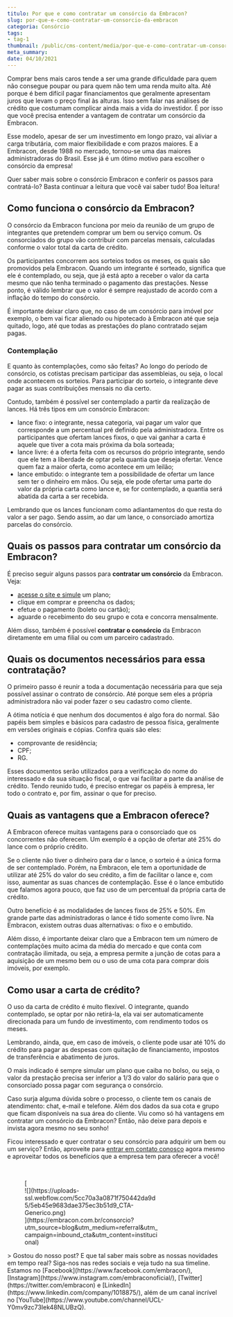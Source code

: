 ```yaml
---
titulo: Por que e como contratar um consórcio da Embracon?
slug: por-que-e-como-contratar-um-consorcio-da-embracon
categoria: Consórcio
tags:
- tag-1
thumbnail: /public/cms-content/media/por-que-e-como-contratar-um-consorcio-da-embracon.jpeg
meta_summary: 
date: 04/10/2021
---
```

Comprar bens mais caros tende a ser uma grande dificuldade para quem não consegue poupar ou para quem não tem uma renda muito alta. Até porque é bem difícil pagar financiamentos que geralmente apresentam juros que levam o preço final às alturas. Isso sem falar nas análises de crédito que costumam complicar ainda mais a vida do investidor. É por isso que você precisa entender a vantagem de contratar um consórcio da Embracon.

Esse modelo, apesar de ser um investimento em longo prazo, vai aliviar a carga tributária, com maior flexibilidade e com prazos maiores. E a Embracon, desde 1988 no mercado, tornou-se uma das maiores administradoras do Brasil. Esse já é um ótimo motivo para escolher o consórcio da empresa!

Quer saber mais sobre o consórcio Embracon e conferir os passos para contratá-lo? Basta continuar a leitura que você vai saber tudo! Boa leitura!

Como funciona o consórcio da Embracon?
--------------------------------------

O consórcio da Embracon funciona por meio da reunião de um grupo de integrantes que pretendem comprar um bem ou serviço comum. Os consorciados do grupo vão contribuir com parcelas mensais, calculadas conforme o valor total da carta de crédito.

Os participantes concorrem aos sorteios todos os meses, os quais são promovidos pela Embracon. Quando um integrante é sorteado, significa que ele é contemplado, ou seja, que já está apto a receber o valor da carta mesmo que não tenha terminado o pagamento das prestações. Nesse ponto, é válido lembrar que o valor é sempre reajustado de acordo com a inflação do tempo do consórcio.

É importante deixar claro que, no caso de um consórcio para imóvel por exemplo, o bem vai ficar alienado ou hipotecado à Embracon até que seja quitado, logo, até que todas as prestações do plano contratado sejam pagas.

### Contemplação

E quanto às contemplações, como são feitas? Ao longo do período de consórcio, os cotistas precisam participar das assembleias, ou seja, o local onde acontecem os sorteios. Para participar do sorteio, o integrante deve pagar as suas contribuições mensais no dia certo.

Contudo, também é possível ser contemplado a partir da realização de lances. Há três tipos em um consórcio Embracon:

- lance fixo: o integrante, nessa categoria, vai pagar um valor que corresponde a um percentual pré definido pela administradora. Entre os participantes que ofertam lances fixos, o que vai ganhar a carta é aquele que tiver a cota mais próxima da bola sorteada;
- lance livre: é a oferta feita com os recursos do próprio integrante, sendo que ele tem a liberdade de optar pela quantia que deseja ofertar. Vence quem faz a maior oferta, como acontece em um leilão;
- lance embutido: o integrante tem a possibilidade de ofertar um lance sem ter o dinheiro em mãos. Ou seja, ele pode ofertar uma parte do valor da própria carta como lance e, se for contemplado, a quantia será abatida da carta a ser recebida.

Lembrando que os lances funcionam como adiantamentos do que resta do valor a ser pago. Sendo assim, ao dar um lance, o consorciado amortiza parcelas do consórcio.

Quais os passos para contratar um consórcio da Embracon?
--------------------------------------------------------

É preciso seguir alguns passos para **contratar um consórcio** da Embracon. Veja:

- [acesse o site e simule](https://www.embracon.com.br/consorcio) um plano;
- clique em comprar e preencha os dados;
- efetue o pagamento (boleto ou cartão);
- aguarde o recebimento do seu grupo e cota e concorra mensalmente.

Além disso, também é possível **contratar o consórcio** da Embracon diretamente em uma filial ou com um parceiro cadastrado.

Quais os documentos necessários para essa contratação?
------------------------------------------------------

O primeiro passo é reunir a toda a documentação necessária para que seja possível assinar o contrato de consórcio. Até porque sem eles a própria administradora não vai poder fazer o seu cadastro como cliente.

A ótima notícia é que nenhum dos documentos é algo fora do normal. São papéis bem simples e básicos para cadastro de pessoa física, geralmente em versões originais e cópias. Confira quais são eles:

- comprovante de residência;
- CPF;
- RG.

Esses documentos serão utilizados para a verificação do nome do interessado e da sua situação fiscal, o que vai facilitar a parte da análise de crédito. Tendo reunido tudo, é preciso entregar os papéis à empresa, ler todo o contrato e, por fim, assinar o que for preciso.

Quais as vantagens que a Embracon oferece?
------------------------------------------

A Embracon oferece muitas vantagens para o consorciado que os concorrentes não oferecem. Um exemplo é a opção de ofertar até 25% do lance com o próprio crédito.

Se o cliente não tiver o dinheiro para dar o lance, o sorteio é a única forma de ser contemplado. Porém, na Embracon, ele tem a oportunidade de utilizar até 25% do valor do seu crédito, a fim de facilitar o lance e, com isso, aumentar as suas chances de contemplação. Esse é o lance embutido que falamos agora pouco, que faz uso de um percentual da própria carta de crédito.

Outro benefício é as modalidades de lances fixos de 25% e 50%. Em grande parte das administradoras o lance é tido somente como livre. Na Embracon, existem outras duas alternativas: o fixo e o embutido.

Além disso, é importante deixar claro que a Embracon tem um número de contemplações muito acima da média do mercado e que conta com contratação ilimitada, ou seja, a empresa permite a junção de cotas para a aquisição de um mesmo bem ou o uso de uma cota para comprar dois imóveis, por exemplo.

Como usar a carta de crédito?
-----------------------------

O uso da carta de crédito é muito flexível. O integrante, quando contemplado, se optar por não retirá-la, ela vai ser automaticamente direcionada para um fundo de investimento, com rendimento todos os meses.

Lembrando, ainda, que, em caso de imóveis, o cliente pode usar até 10% do crédito para pagar as despesas com quitação de financiamento, impostos de transferência e abatimento de juros.

O mais indicado é sempre simular um plano que caiba no bolso, ou seja, o valor da prestação precisa ser inferior a 1/3 do valor do salário para que o consorciado possa pagar com segurança o consórcio.

Caso surja alguma dúvida sobre o processo, o cliente tem os canais de atendimento: chat, e-mail e telefone. Além dos dados da sua cota e grupo que ficam disponíveis na sua área do cliente. Viu como só há vantagens em contratar um consórcio da Embracon? Então, não deixe para depois e invista agora mesmo no seu sonho!

Ficou interessado e quer contratar o seu consórcio para adquirir um bem ou um serviço? Então, aproveite para [entrar em contato conosco](https://www.embracon.com.br/) agora mesmo e aproveitar todos os benefícios que a empresa tem para oferecer a você!

‍

<figure class="w-richtext-figure-type-image w-richtext-align-center" style="max-width:310px">[<div>![](https://uploads-ssl.webflow.com/5cc70a3a0871f750442da9d5/5eb45e9683dae375ec3b51d9_CTA-Generico.png)</div>](https://embracon.com.br/consorcio?utm_source=blog&utm_medium=referral&utm_campaign=inbound_cta&utm_content=institucional)</figure>> Gostou do nosso post? E que tal saber mais sobre as nossas novidades em tempo real? Siga-nos nas redes sociais e veja tudo na sua timeline. Estamos no [Facebook](https://www.facebook.com/embracon/), [Instagram](https://www.instagram.com/embraconoficial/), [Twitter](https://twitter.com/embracon) e [LinkedIn](https://www.linkedin.com/company/1018875/), além de um canal incrível no [YouTube](https://www.youtube.com/channel/UCL-Y0mv9zc73Iek48NLUBzQ).
